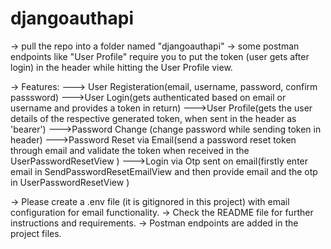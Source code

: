 # djangoauthapi
-> pull the repo into a folder named "djangoauthapi"
-> some postman endpoints like "User Profile" require you to put the token (user gets after login) in the header while hitting the User Profile view.

-> Features:
---> User Registeration(email, username, password, confirm passsword)
--->User Login(gets authenticated based on email or username and provides a token in return)
--->User Profile(gets the user details of the respective generated token, when sent in the header as 'bearer')
--->Password Change (change password while sending token in header)
--->Password Reset via Email(send a password reset token through email and validate the token when received in the UserPasswordResetView )
--->Login via Otp sent on email(firstly enter email in SendPasswordResetEmailView and then provide email and the otp in UserPasswordResetView )

-> Please create a .env file (it is gitignored in this project) with email configuration for email functionality.
-> Check the README file for further instructions and requirements.
-> Postman endpoints are added in the project files.


